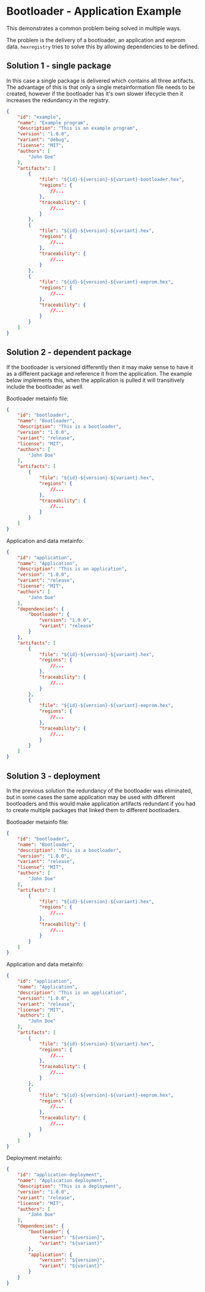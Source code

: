 # Bootloader - Application Example

This demonstrates a common problem being solved in multiple ways.

The problem is the delivery of a bootloader, an application and eeprom data.
`hexregistry` tries to solve this by allowing dependencies to be defined.

## Solution 1 - single package

In this case a single package is delivered which contains all three artifacts.
The advantage of this is that only a single metainformation file needs to be
created, however if the bootloader has it's own slower lifecycle then it
increases the redundancy in the registry.

```json
{
    "id": "example",
    "name": "Example program",
    "description": "This is an example program",
    "version": "1.0.0",
    "variant": "debug",
    "license": "MIT",
    "authors": [
        "John Doe"
    ],
    "artifacts": [
        {
            "file": "${id}-${version}-${variant}-bootloader.hex",
            "regions": {
                //...
            },
            "traceability": {
                //...
            }
        },
        {
            "file": "${id}-${version}-${variant}.hex",
            "regions": {
                //...
            },
            "traceability": {
                //...
            }
        },
        {
            "file": "${id}-${version}-${variant}-eeprom.hex",
            "regions": {
                //...
            },
            "traceability": {
                //...
            }
        }
    ]
}
```

## Solution 2 - dependent package

If the bootloader is versioned differently then it may make sense to have it as
a different package and reference it from the application. The example below
implements this, when the application is pulled it will transitively include the
bootloader as well.

Bootloader metainfo file:

```json
{
    "id": "bootloader",
    "name": "Bootloader",
    "description": "This is a bootloader",
    "version": "1.0.0",
    "variant": "release",
    "license": "MIT",
    "authors": [
        "John Doe"
    ],
    "artifacts": [
        {
            "file": "${id}-${version}-${variant}.hex",
            "regions": {
                //...
            },
            "traceability": {
                //...
            }
        }
    ]
}
```

Application and data metainfo:

```json
{
    "id": "application",
    "name": "Application",
    "description": "This is an application",
    "version": "1.0.0",
    "variant": "release",
    "license": "MIT",
    "authors": [
        "John Doe"
    ],
    "dependencies": {
        "bootloader": {
            "version": "1.0.0",
            "variant": "release"
        }
    },
    "artifacts": [
        {
            "file": "${id}-${version}-${variant}.hex",
            "regions": {
                //...
            },
            "traceability": {
                //...
            }
        },
        {
            "file": "${id}-${version}-${variant}-eeprom.hex",
            "regions": {
                //...
            },
            "traceability": {
                //...
            }
        }
    ]
}
```

## Solution 3 - deployment

In the previous solution the redundancy of the bootloader was eliminated, but in
some cases the same application may be used with different bootloaders and this
would make application artifacts redundant if you had to create multiple
packages that linked them to different bootloaders.

Bootloader metainfo file:

```json
{
    "id": "bootloader",
    "name": "Bootloader",
    "description": "This is a bootloader",
    "version": "1.0.0",
    "variant": "release",
    "license": "MIT",
    "authors": [
        "John Doe"
    ],
    "artifacts": [
        {
            "file": "${id}-${version}-${variant}.hex",
            "regions": {
                //...
            },
            "traceability": {
                //...
            }
        }
    ]
}
```

Application and data metainfo:

```json
{
    "id": "application",
    "name": "Application",
    "description": "This is an application",
    "version": "1.0.0",
    "variant": "release",
    "license": "MIT",
    "authors": [
        "John Doe"
    ],
    "artifacts": [
        {
            "file": "${id}-${version}-${variant}.hex",
            "regions": {
                //...
            },
            "traceability": {
                //...
            }
        },
        {
            "file": "${id}-${version}-${variant}-eeprom.hex",
            "regions": {
                //...
            },
            "traceability": {
                //...
            }
        }
    ]
}
```

Deployment metainfo:

```json
{
    "id": "application-deployment",
    "name": "Application deployment",
    "description": "This is a deployment",
    "version": "1.0.0",
    "variant": "release",
    "license": "MIT",
    "authors": [
        "John Doe"
    ],
    "dependencies": {
        "bootloader": {
            "version": "${version}",
            "variant": "${variant}"
        },
        "application": {
            "version": "${version}",
            "variant": "${variant}"
        }
    }
}
```
